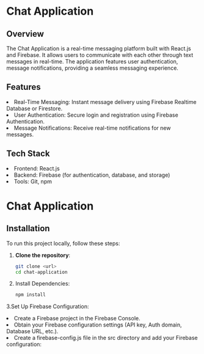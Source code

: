 <h1>Chat Application</h1>
<h2>Overview</h2>
The Chat Application is a real-time messaging platform built with React.js and Firebase. It allows users to communicate with each other through text messages in real-time. The application features user authentication, message notifications, providing a seamless messaging experience.
<h2>Features</h2>
<li>Real-Time Messaging: Instant message delivery using Firebase Realtime Database or Firestore.</li>
<li>
User Authentication: Secure login and registration using Firebase Authentication.</li>
<li>Message Notifications: Receive real-time notifications for new messages.</li>
<h2>Tech Stack</h2>
<li>Frontend: React.js</li>
<li>
Backend: Firebase (for authentication, database, and storage)</li>
<li>
Tools: Git, npm</li>

# Chat Application

## Installation

To run this project locally, follow these steps:

1. **Clone the repository**:
   ```bash
   git clone <url>
   cd chat-application
2. Install Dependencies:
    ```bash
   npm install
3.Set Up Firebase Configuration:

<li>Create a Firebase project in the Firebase Console.</li>
<li>Obtain your Firebase configuration settings (API key, Auth domain, Database URL, etc.).</li>
<li>Create a firebase-config.js file in the src directory and add your Firebase configuration:</li>

